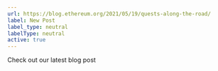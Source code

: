 ```yaml
---
url: https://blog.ethereum.org/2021/05/19/quests-along-the-road/
label: New Post
label_type: neutral
labelType: neutral
active: true
---
```

Check out our latest blog post